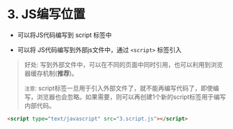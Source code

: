 # 3. JS编写位置

* 可以将JS代码编写到 script 标签中

* 可以将 JS代码编写到外部js文件中，通过 `<script>` 标签引入

> 好处: 写到外部文件中，可以在不同的页面中同时引用，也可以利用到浏览器缓存机制(**推荐**)。
>
> `注意`: script标签一旦用于引入外部文件了，就不能再编写代码了，即使编写，浏览器也会忽略。如果需要，则可以再创建1个新的script标签用于编写内部代码。

```html
<script type="text/javascript" src="3.script.js"></script>
```